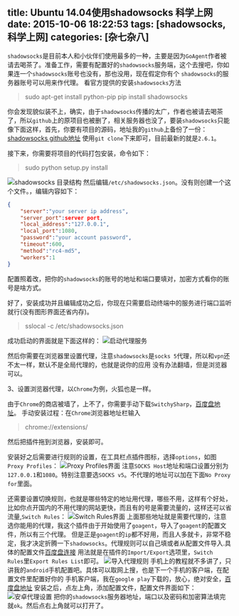 title: Ubuntu 14.04使用shadowsocks 科学上网
date: 2015-10-06 18:22:53
tags: [shadowsocks,科学上网]
categories: [杂七杂八]
---
`shadowsocks`是目前本人和小伙伴们使用最多的一种，主要是因为`GoAgent`作者被请去喝茶了。准备工作，需要有配置好的`shadowsocks`服务端，这个去搜吧，你如果连一个`shadowsocks`账号也没有，那也没用，现在假定你有个
`shadowsocks`的服务器账号可以用来作代理。
看官方提供的安装`shadowsocks`方法
>sudo apt-get install python-pip
pip install shadowsocks

你会发现貌似装不上，确实，由于`shadowsocks`传播的太广，作者也被请去喝茶了，所以`github`上的原项目也被删了，相关服务器也没了，要装`shadowsocks`只能像下面这样，首先，你要有项目的源码，地址我的`github`上备份了一份：[shadowsocks github地址](git@github.com:sjq597/shadowsocks.git)
使用`git clone`下来即可，目前最新的就是`2.6.1`。

接下来，你需要将项目的代码打包安装，命令如下：
>sudo python setup.py install

![shadowsocks 目录结构](https://blog-1254094716.cos.ap-chengdu.myqcloud.com/note_Ubuntu-14-04使用shadowsocks-科学上网01.png)
然后编辑`/etc/shadowsocks.json`。没有则创建一个这个文件。，编辑内容如下：
```json
{
    "server":"your server ip address",
    "server_port":server port,
    "local_address":"127.0.0.1",
    "local_port":1080,
    "password":"your account password",
    "timeout":600,
    "method":"rc4-md5",
    "workers":1
}
```

配置照着改，把你的`shadowsocks`的账号的地址和端口要填对，加密方式看你的账号是啥方式。

好了，安装成功并且编辑成功之后，你现在只需要启动终端中的服务进行端口监听就行(没有图形界面还省内存)。
>sslocal -c /etc/shadowsocks.json

成功启动的界面就是下面这样的：
![启动代理服务](https://blog-1254094716.cos.ap-chengdu.myqcloud.com/note_Ubuntu-14-04使用shadowsocks-科学上网02.png)

然后你需要在浏览器里设置代理，注意`shadowsocks`是`socks 5`代理，所以和`vpn`还不太一样，默认不是全局代理的，也就是说你的应用
没有办法翻墙，但是浏览器可以。

3、设置浏览器代理，以`Chrome`为例，火狐也是一样。

由于`Chrome`的商店被墙了，上不了，你需要手动下载`SwitchySharp`，[百度盘地址](http://pan.baidu.com/s/1kTivhMf)。
手动安装过程：在`Chrome`浏览器地址栏输入
>chrome://extensions/ 

然后把插件拖到浏览器，安装即可。

安装好之后需要进行规则的设置，在工具栏点插件图标，选择`options`，如图`Proxy Profiles`：
![Proxy Profiles界面](https://blog-1254094716.cos.ap-chengdu.myqcloud.com/note_Ubuntu-14-04使用shadowsocks-科学上网03.png)
注意`SOCKS Host`地址和端口设置分别为`127.0.0.1`和`1080`。特别注意要选`SOCKS v5`。不代理的地址可以加在下面`No Proxy for`里面。

还需要设置切换规则，也就是哪些特定的地址用代理，哪些不用，这样有个好处，比如你点开国内的不用代理的网站更快，而且有的号是需要流量的，这样还可以省流量,`Switch Rules`：
![Switch Rules界面](https://blog-1254094716.cos.ap-chengdu.myqcloud.com/note_Ubuntu-14-04使用shadowsocks-科学上网04.png)
上面那些地址就是需要代理的，注意选你能用的代理，我这个插件由于开始使用了`goagent`，导入了`goagent`的配置文件，所以有三个代理。
但是正是`goagent`的`ip`都不好用，而且人多就卡，非常不稳定，我才决定折腾一下`shadowsocks`。代理规则可以自己填或者从配置文件导入.具体的配置文件[百度盘连接](http://pan.baidu.com/s/1jGpOLvg)
用法就是在插件的`Import/Export`选项里，`Switch Rules`里`Export Rules List`即可。
![导入代理规则](https://blog-1254094716.cos.ap-chengdu.myqcloud.com/note_Ubuntu-14-04使用shadowsocks-科学上网05.png)
手机上的教程就不多讲了，只讲我的`android`手机配置吧。具体可以取网上搜，也是下一个手机的客户端，在配置文件里配置好你的
手机客户端，我在`google play`下载的，放心，绝对安全，[百度盘地址](http://pan.baidu.com/s/1ntF1drF)
安装之后，点左上角，添加配置文件，配置文件界面如下：
![安卓代理设置](https://blog-1254094716.cos.ap-chengdu.myqcloud.com/note_Ubuntu-14-04使用shadowsocks-科学上网06.png)
把你的`shadowsocks`服务器地址，端口以及密码和加密算法填完就`ok`。然后点右上角就可以打开了。
